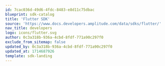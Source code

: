 ```yaml
---
id: 7cac036d-49d6-4fdc-8483-e8d11c75dbac
blueprint: sdk-catalog
title: 'Flutter SDK'
source: 'https://www.docs.developers.amplitude.com/data/sdks/flutter/'
nav_title: developers
logo: icons/flutter.svg
author: 0c3a318b-936a-4cbd-8fdf-771a90c297f0
exclude_from_sitemap: false
updated_by: 0c3a318b-936a-4cbd-8fdf-771a90c297f0
updated_at: 1714687926
template: sdk-landing
---
```


